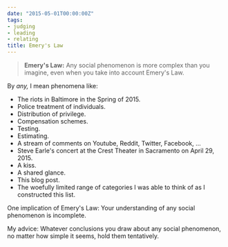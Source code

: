 ```yaml
---
date: "2015-05-01T00:00:00Z"
tags:
- judging
- leading
- relating
title: Emery's Law
---
```


>   **Emery's Law:**
    Any social phenomenon is more complex than you imagine,
    even when you take into account Emery's Law.

By *any,* I mean phenomena like:

-   The riots in Baltimore in the Spring of 2015.
-   Police treatment of individuals.
-   Distribution of privilege.
-   Compensation schemes.
-   Testing.
-   Estimating.
-   A stream of comments on Youtube, Reddit, Twitter, Facebook, ...
-   Steve Earle's concert at the Crest Theater in Sacramento
    on April 29, 2015.
-   A kiss.
-   A shared glance.
-   This blog post.
-   The woefully limited range of categories
    I was able to think of
    as I constructed this list.

One implication of Emery's Law:
Your understanding of any social phenomenon is incomplete.

My advice:
Whatever conclusions you draw about any social phenomenon,
no matter how simple it seems,
hold them tentatively.
